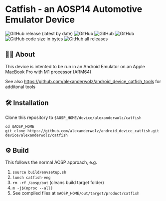 # Catfish - an AOSP14 Automotive Emulator Device

![GitHub release (latest by date)](https://img.shields.io/github/v/release/alexanderwolz/android_device_catfish)
![GitHub](https://img.shields.io/badge/aosp-14-orange)
![GitHub](https://img.shields.io/badge/arch-arm64v8-orange)
![GitHub](https://img.shields.io/github/license/alexanderwolz/android_device_catfish)
![GitHub code size in bytes](https://img.shields.io/github/languages/code-size/alexanderwolz/android_device_catfish)
![GitHub all releases](https://img.shields.io/github/downloads/alexanderwolz/android_device_catfish/total?color=informational)

## 🧑‍💻 About

This device is intented to be run in an Android Emulator on an Apple MacBook Pro with M1 processor (ARM64)

See also https://github.com/alexanderwolz/android_device_catfish_tools for additonal tools

## 🛠️ Installation

Clone this repository to ```$AOSP_HOME/device/alexanderwolz/catfish```

```
cd $AOSP_HOME
git clone https://github.com/alexanderwolz/android_device_catfish.git device/alexanderwolz/catfish
```

## ⚙️ Build

This follows the normal AOSP approach, e.g.
1. ```source build/envsetup.sh```
2. ```lunch catfish-eng```
3. ```rm -rf /aosp/out``` (cleans build target folder)
4. ```m -j$(nproc --all)```
5. See compiled files at ```$AOSP_HOME/out/target/product/catfish```
